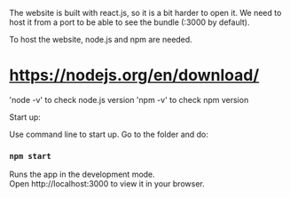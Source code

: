 The website is built with react.js, so it is a bit harder to open it. We need to host it from a port to be able to see the bundle (:3000 by default). 

To host the website, node.js and npm are needed. 
# https://nodejs.org/en/download/
'node -v' to check node.js version
'npm -v' to check npm version

Start up: 

Use command line to start up. Go to the folder and do: 
### `npm start`
Runs the app in the development mode.\
Open http://localhost:3000 to view it in your browser.

